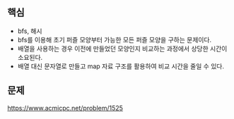 ## 핵심

- bfs, 해시
- bfs를 이용해 초기 퍼즐 모양부터 가능한 모든 퍼즐 모양을 구하는 문제이다.
- 배열을 사용하는 경우 이전에 만들었던 모양인지 비교하는 과정에서 상당한 시간이 소요된다.
- 배열 대신 문자열로 만들고 map 자료 구조를 활용하여 비교 시간을 줄일 수 있다.

## 문제

https://www.acmicpc.net/problem/1525
